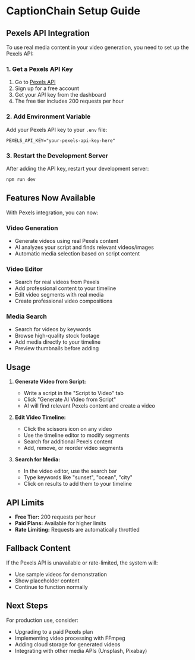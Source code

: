 # CaptionChain Setup Guide

## Pexels API Integration

To use real media content in your video generation, you need to set up the Pexels API:

### 1. Get a Pexels API Key

1. Go to [Pexels API](https://www.pexels.com/api/)
2. Sign up for a free account
3. Get your API key from the dashboard
4. The free tier includes 200 requests per hour

### 2. Add Environment Variable

Add your Pexels API key to your `.env` file:

```env
PEXELS_API_KEY="your-pexels-api-key-here"
```

### 3. Restart the Development Server

After adding the API key, restart your development server:

```bash
npm run dev
```

## Features Now Available

With Pexels integration, you can now:

### Video Generation
- Generate videos using real Pexels content
- AI analyzes your script and finds relevant videos/images
- Automatic media selection based on script content

### Video Editor
- Search for real videos from Pexels
- Add professional content to your timeline
- Edit video segments with real media
- Create professional video compositions

### Media Search
- Search for videos by keywords
- Browse high-quality stock footage
- Add media directly to your timeline
- Preview thumbnails before adding

## Usage

1. **Generate Video from Script:**
   - Write a script in the "Script to Video" tab
   - Click "Generate AI Video from Script"
   - AI will find relevant Pexels content and create a video

2. **Edit Video Timeline:**
   - Click the scissors icon on any video
   - Use the timeline editor to modify segments
   - Search for additional Pexels content
   - Add, remove, or reorder video segments

3. **Search for Media:**
   - In the video editor, use the search bar
   - Type keywords like "sunset", "ocean", "city"
   - Click on results to add them to your timeline

## API Limits

- **Free Tier:** 200 requests per hour
- **Paid Plans:** Available for higher limits
- **Rate Limiting:** Requests are automatically throttled

## Fallback Content

If the Pexels API is unavailable or rate-limited, the system will:
- Use sample videos for demonstration
- Show placeholder content
- Continue to function normally

## Next Steps

For production use, consider:
- Upgrading to a paid Pexels plan
- Implementing video processing with FFmpeg
- Adding cloud storage for generated videos
- Integrating with other media APIs (Unsplash, Pixabay) 